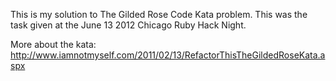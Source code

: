 This is my solution to The Gilded Rose Code Kata problem. This was the task given at the June 13 2012 Chicago Ruby Hack Night. 

More about the kata:
http://www.iamnotmyself.com/2011/02/13/RefactorThisTheGildedRoseKata.aspx

